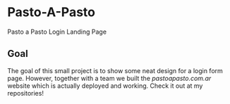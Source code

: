 # Pasto-A-Pasto
Pasto a Pasto Login Landing Page

## Goal

The goal of this small project is to show some neat design for a login form page. However, together with a team we built the <em>pastoapasto.com.ar</em> website which is 
actually deployed and working. Check it out at my repositories!
